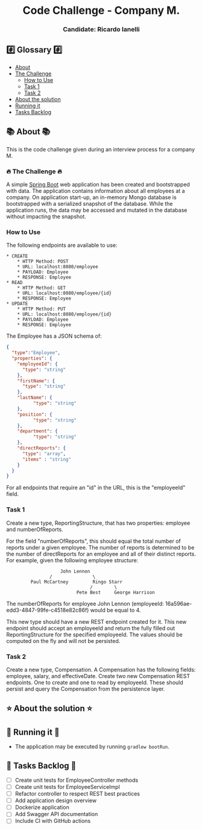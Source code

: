 <h1 align="center">
    Code Challenge - Company M.
</h1>
<h3 align="center">
    Candidate: Ricardo Ianelli
</h3>

## #️⃣ Glossary #️⃣
- [About](#-about-)
- [The Challenge](#-the-challenge-)
  - [How to Use](#how-to-use)
  - [Task 1](#task-1)
  - [Task 2](#task-2)
- [About the solution](#-about-the-solution-)
- [Running it](#-running-it-)
- [Tasks Backlog](#-tasks-backlog-)

## 📚 About 📚
This is the code challenge given during an interview process for a company M.

### 🔥 The Challenge 🔥

A simple [Spring Boot](https://projects.spring.io/spring-boot/) web application has been created and bootstrapped 
with data. The application contains information about all employees at a company. On application start-up, an in-memory 
Mongo database is bootstrapped with a serialized snapshot of the database. While the application runs, the data may be
accessed and mutated in the database without impacting the snapshot.

### How to Use
The following endpoints are available to use:
```
* CREATE
    * HTTP Method: POST 
    * URL: localhost:8080/employee
    * PAYLOAD: Employee
    * RESPONSE: Employee
* READ
    * HTTP Method: GET 
    * URL: localhost:8080/employee/{id}
    * RESPONSE: Employee
* UPDATE
    * HTTP Method: PUT 
    * URL: localhost:8080/employee/{id}
    * PAYLOAD: Employee
    * RESPONSE: Employee
```
The Employee has a JSON schema of:
```json
{
  "type":"Employee",
  "properties": {
    "employeeId": {
      "type": "string"
    },
    "firstName": {
      "type": "string"
    },
    "lastName": {
          "type": "string"
    },
    "position": {
          "type": "string"
    },
    "department": {
          "type": "string"
    },
    "directReports": {
      "type": "array",
      "items" : "string"
    }
  }
}
```
For all endpoints that require an "id" in the URL, this is the "employeeId" field.

### Task 1
Create a new type, ReportingStructure, that has two properties: employee and numberOfReports.

For the field "numberOfReports", this should equal the total number of reports under a given employee. The number of 
reports is determined to be the number of directReports for an employee and all of their distinct reports. For example, 
given the following employee structure:
```
                    John Lennon
                /               \
         Paul McCartney         Ringo Starr
                               /        \
                          Pete Best     George Harrison
```
The numberOfReports for employee John Lennon (employeeId: 16a596ae-edd3-4847-99fe-c4518e82c86f) would be equal to 4. 

This new type should have a new REST endpoint created for it. This new endpoint should accept an employeeId and return 
the fully filled out ReportingStructure for the specified employeeId. The values should be computed on the fly and will 
not be persisted.

### Task 2
Create a new type, Compensation. A Compensation has the following fields: employee, salary, and effectiveDate. Create 
two new Compensation REST endpoints. One to create and one to read by employeeId. These should persist and query the 
Compensation from the persistence layer.


## ⭐ About the solution ⭐

## 🚀 Running it 🚀
- The application may be executed by running `gradlew bootRun`.

## 🚧 Tasks Backlog 🚧
- [ ] Create unit tests for EmployeeController methods
- [ ] Create unit tests for EmployeeServiceImpl
- [ ] Refactor controller to respect REST best practices
- [ ] Add application design overview
- [ ] Dockerize application
- [ ] Add Swagger API documentation
- [ ] Include CI with GitHub actions
